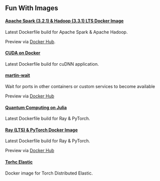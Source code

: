 ## Fun With Images

#### [Apache Spark (3.2.1) & Hadoop (3.3.1) LTS Docker Image](https://github.com/dtcsai/fun-with-images/tree/master/apache-spark-hadoop-latest)

Latest Dockerfile build for Apache Spark & Apache Hadoop.

Preview via [Docker Hub](https://hub.docker.com/r/dogukantuna/spark-hadoop).

#### [CUDA on Docker](https://github.com/DPT4/fun-with-images/blob/main/cuda-on-docker/)

Latest Dockerfile build for cuDNN application.

#### [martin-wait](https://github.com/DPT4/fun-with-images/tree/main/martin-wait)

Wait for ports in other containers or custom services to become available 

Preview via [Docker Hub](https://hub.docker.com/r/martin/wait)

#### [Quantum Computing on Julia](https://github.com/dtcsai/fun-with-images/tree/master/quantum-computing-on-julia)

Latest Dockerfile build for Ray & PyTorch.

#### [Ray (LTS) & PyTorch Docker Image](https://github.com/dtcsai/fun-with-images/tree/master/ray-pytorch-latest)

Latest Dockerfile build for Ray & PyTorch.

Preview via [Docker Hub](https://hub.docker.com/r/dogukantuna/ray-pytorch)

#### [Torhc Elastic](https://github.com/DPT4/fun-with-images/tree/main/torchelastic)

Docker image for Torch Distributed Elastic.
